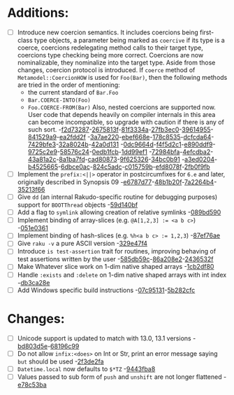 
#  Additions:
 * [ ] Introduce new coercion semantics. It includes coercions being first-class
      type objects, a parameter being marked as `coercive` if its type is a coerce,
      coercions redelegating method calls to their target type, coercions type checking
      being more correct. Coercions are now nominalizable, they nominalize into
      the target type. Aside from those changes, coercion protocol is introduced.
      If `coerce` method of `Metamodel::CoercionHOW` is used for `Foo(Bar)`,
      then the following methods are tried in the order of mentioning:
      - the current standard of `Bar.Foo`
      - `Bar.COERCE-INTO(Foo)`
      - `Foo.COERCE-FROM(Bar)`
      Also, nested coercions are supported now.
      User code that depends heavily on compiler internals in this area can become incompatible,
      so upgrade with caution if there is any of such sort.
      -[f2d73287](https://github.com/rakudo/rakudo/commit/f2d73287)-[2675813f](https://github.com/rakudo/rakudo/commit/2675813f)-[81f3334a](https://github.com/rakudo/rakudo/commit/81f3334a)-[27fb3ec0](https://github.com/rakudo/rakudo/commit/27fb3ec0)-[39614955](https://github.com/rakudo/rakudo/commit/39614955)-[841529a9](https://github.com/rakudo/rakudo/commit/841529a9)-[ea2fdd2f](https://github.com/rakudo/rakudo/commit/ea2fdd2f)
      -[3a7ae220](https://github.com/rakudo/rakudo/commit/3a7ae220)-[ebef668e](https://github.com/rakudo/rakudo/commit/ebef668e)-[178c8535](https://github.com/rakudo/rakudo/commit/178c8535)-[dcfcda64](https://github.com/rakudo/rakudo/commit/dcfcda64)-[7429bfe3](https://github.com/rakudo/rakudo/commit/7429bfe3)-[32a8024b](https://github.com/rakudo/rakudo/commit/32a8024b)-[42a0d131](https://github.com/rakudo/rakudo/commit/42a0d131)
      -[0dc9664d](https://github.com/rakudo/rakudo/commit/0dc9664d)-[f4f5d2c1](https://github.com/rakudo/rakudo/commit/f4f5d2c1)-[e890ddf9](https://github.com/rakudo/rakudo/commit/e890ddf9)-[9725c2e9](https://github.com/rakudo/rakudo/commit/9725c2e9)-[58576c24](https://github.com/rakudo/rakudo/commit/58576c24)-[0edb1fcb](https://github.com/rakudo/rakudo/commit/0edb1fcb)-[1dd99ef1](https://github.com/rakudo/rakudo/commit/1dd99ef1)
      -[72984bfa](https://github.com/rakudo/rakudo/commit/72984bfa)-[4efcdba2](https://github.com/rakudo/rakudo/commit/4efcdba2)-[43a81a2c](https://github.com/rakudo/rakudo/commit/43a81a2c)-[8a1ba7fd](https://github.com/rakudo/rakudo/commit/8a1ba7fd)-[cad80873](https://github.com/rakudo/rakudo/commit/cad80873)-[9f625326](https://github.com/rakudo/rakudo/commit/9f625326)-[34bc0b91](https://github.com/rakudo/rakudo/commit/34bc0b91)
      -[a3ed0204](https://github.com/rakudo/rakudo/commit/a3ed0204)-[b4525665](https://github.com/rakudo/rakudo/commit/b4525665)-[6dbce0ac](https://github.com/rakudo/rakudo/commit/6dbce0ac)-[824c5adc](https://github.com/rakudo/rakudo/commit/824c5adc)-[c015759b](https://github.com/rakudo/rakudo/commit/c015759b)-[efd8078f](https://github.com/rakudo/rakudo/commit/efd8078f)-[2fb0f9fb](https://github.com/rakudo/rakudo/commit/2fb0f9fb)
 * [ ] Implement the `prefix:<||>` operator in postcircumfixes for `6.e` and later,
      originally described in Synopsis 09 -[e6787d77](https://github.com/rakudo/rakudo/commit/e6787d77)-[48b1b20f](https://github.com/rakudo/rakudo/commit/48b1b20f)-[7a2264b4](https://github.com/rakudo/rakudo/commit/7a2264b4)-[35213f66](https://github.com/rakudo/rakudo/commit/35213f66)
 * [ ] Give `dd` (an internal Rakudo-specific routine for debugging purposes)
      support for `BOOTThread` objects -[59d140bf](https://github.com/rakudo/rakudo/commit/59d140bf)
 * [ ] Add a flag to `symlink` allowing creation of relative symlinks -[089bd590](https://github.com/rakudo/rakudo/commit/089bd590)
 * [ ] Implement binding of array-slices (e.g. `@A[1,2,3] := <a b c>`) -[051e0361](https://github.com/rakudo/rakudo/commit/051e0361)
 * [ ] Implement binding of hash-slices (e.g. `%h<a b c> := 1,2,3`) -[87ef76ae](https://github.com/rakudo/rakudo/commit/87ef76ae)
 * [ ] Give `raku -v` a pure ASCII version -[329e47f4](https://github.com/rakudo/rakudo/commit/329e47f4)
 * [ ] Introduce `is test-assertion` trait for routines, improving behaving of
      test assertions written by the user -[585db59c](https://github.com/rakudo/rakudo/commit/585db59c)-[86a208e2](https://github.com/rakudo/rakudo/commit/86a208e2)-[2436532f](https://github.com/rakudo/rakudo/commit/2436532f)
 * [ ] Make Whatever slice work on 1-dim native shaped arrays -[1cb2df80](https://github.com/rakudo/rakudo/commit/1cb2df80)
 * [ ] Handle `:exists` and `:delete` on 1-dim native shaped arrays with int index -[db3ca28e](https://github.com/rakudo/rakudo/commit/db3ca28e)
 * [ ] Add Windows specific build instructions -[07c95131](https://github.com/rakudo/rakudo/commit/07c95131)-[5b282cfc](https://github.com/rakudo/rakudo/commit/5b282cfc) 
#  Changes:
 * [ ] Unicode support is updated to match with 13.0, 13.1 versions -[bd803d5e](https://github.com/rakudo/rakudo/commit/bd803d5e)-[68196c99](https://github.com/rakudo/rakudo/commit/68196c99)
 * [ ] Do not allow `infix:<does>` on Int or Str, print an error message saying
      `but` should be used -[2f3de2fa](https://github.com/rakudo/rakudo/commit/2f3de2fa)
 * [ ] `Datetime.local` now defaults to `$*TZ` -[9443fba8](https://github.com/rakudo/rakudo/commit/9443fba8)
 * [ ] Values passed to sub form of `push` and `unshift` are not longer flattened -[e78c53ba](https://github.com/rakudo/rakudo/commit/e78c53ba)